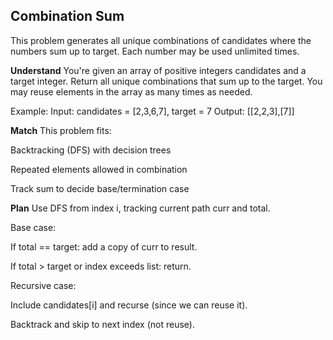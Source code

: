 ## Combination Sum
This problem generates all unique combinations of candidates where the numbers sum up to target. Each number may be used unlimited times.

**Understand**
You're given an array of positive integers candidates and a target integer. Return all unique combinations that sum up to the target. You may reuse elements in the array as many times as needed.

Example:
Input: candidates = [2,3,6,7], target = 7
Output: [[2,2,3],[7]]

**Match**
This problem fits:

Backtracking (DFS) with decision trees

Repeated elements allowed in combination

Track sum to decide base/termination case

**Plan**
Use DFS from index i, tracking current path curr and total.

Base case:

If total == target: add a copy of curr to result.

If total > target or index exceeds list: return.

Recursive case:

Include candidates[i] and recurse (since we can reuse it).

Backtrack and skip to next index (not reuse).


